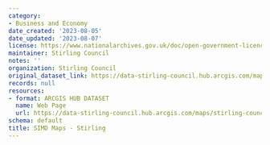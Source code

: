 ```yaml
---
category:
- Business and Economy
date_created: '2023-08-05'
date_updated: '2023-08-07'
license: https://www.nationalarchives.gov.uk/doc/open-government-licence/version/3/
maintainer: Stirling Council
notes: ''
organization: Stirling Council
original_dataset_link: https://data-stirling-council.hub.arcgis.com/maps/stirling-council::simd-maps-stirling-1
records: null
resources:
- format: ARCGIS HUB DATASET
  name: Web Page
  url: https://data-stirling-council.hub.arcgis.com/maps/stirling-council::simd-maps-stirling-1
schema: default
title: SIMD Maps - Stirling
---
```

